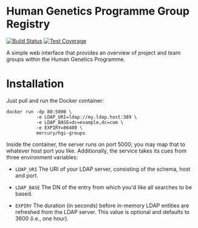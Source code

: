 # Human Genetics Programme Group Registry

[![Build Status](https://travis-ci.org/wtsi-hgi/hgi-groups.svg?branch=master)](https://travis-ci.org/wtsi-hgi/hgi-groups)
[![Test Coverage](https://codecov.io/gh/wtsi-hgi/hgi-groups/branch/master/graph/badge.svg)](https://codecov.io/gh/wtsi-hgi/hgi-groups)

A simple web interface that provides an overview of project and team
groups within the Human Genetics Programme.

# Installation

Just pull and run the Docker container:

    docker run -dp 80:5000 \
               -e LDAP_URI=ldap://my.ldap.host:389 \
               -e LDAP_BASE=dc=example,dc=com \
               -e EXPIRY=86400 \
               mercury/hgi-groups

Inside the container, the server runs on port 5000; you may map that to
whatever host port you like. Additionally, the service takes its cues
from three environment variables:

* `LDAP_URI` The URI of your LDAP server, consisting of the schema, host
  and port.

* `LDAP_BASE` The DN of the entry from which you'd like all searches to
  be based.

* `EXPIRY` The duration (in seconds) before in-memory LDAP entities are
  refreshed from the LDAP server. This value is optional and defaults to
  3600 (i.e., one hour).
